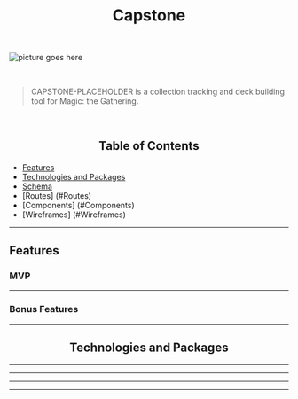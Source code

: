 <div align="center">
  <h1>Capstone</h1>
</div>

<br>

![picture goes here](http://pictureurl)

<br>


> CAPSTONE-PLACEHOLDER is a collection tracking and deck building tool for Magic: the Gathering.

<br>


<div align="center">
  <h2>Table of Contents</h2>
</div>


- [Features](#features)
- [Technologies and Packages](#technologies-and-packages)
- [Schema](#Schema)
- [Routes] (#Routes)
- [Components] (#Components)
- [Wireframes] (#Wireframes)




---
## Features


### MVP





---

### Bonus Features






---

<div align="center">
  <h2>Technologies and Packages</h2>
</div>

---

---

---

---
